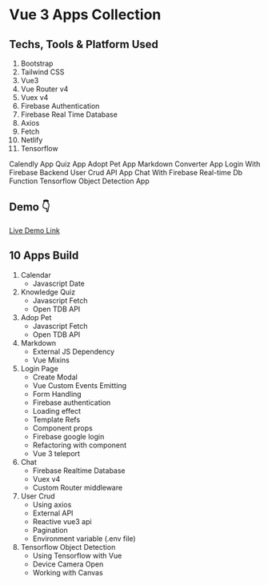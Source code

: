 # Vue 3 Apps Collection

## Techs, Tools & Platform Used

1. Bootstrap
2. Tailwind CSS
3. Vue3
4. Vue Router v4
5. Vuex v4
6. Firebase Authentication
7. Firebase Real Time Database
8. Axios
9. Fetch
10. Netlify
11. Tensorflow


Calendly App
Quiz App
Adopt Pet App
Markdown Converter App
Login With Firebase Backend
User Crud API App
Chat With Firebase Real-time Db Function
Tensorflow Object Detection App
## Demo 👇

[Live Demo Link](https://vue-apps.netlify.app)

## 10 Apps Build

1.  Calendar 
      * Javascript Date
2. Knowledge Quiz 
   * Javascript Fetch
   * Open TDB API
3. Adop Pet 
   * Javascript Fetch
   * Open TDB API
4. Markdown
   * External JS Dependency 
   * Vue Mixins
5. Login Page
   * Create Modal
   * Vue Custom Events Emitting
   * Form Handling
   * Firebase authentication
   * Loading effect
   * Template Refs
   * Component props
   * Firebase google login
   * Refactoring with component
   * Vue 3 teleport
6. Chat
   * Firebase Realtime Database
   * Vuex v4
   * Custom Router middleware
7. User Crud
   * Using axios
   * External API
   * Reactive vue3 api
   * Pagination
   * Environment variable (.env file)
8. Tensorflow Object Detection
   * Using Tensorflow with Vue
   * Device Camera Open
   * Working with Canvas
